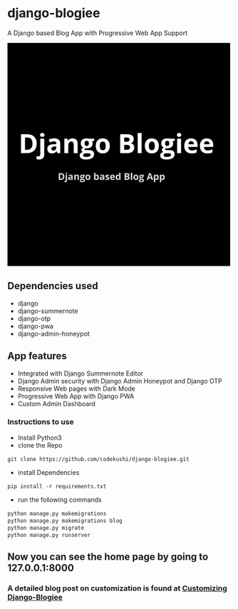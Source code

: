 # django-blogiee
A Django based Blog App with Progressive Web App Support

![logo](https://github.com/codekushi/django-blogiee/blob/master/blog/static/icons/Django-Blogiee.png?raw=true)

## Dependencies used
- django
- django-summernote
- django-otp
- django-pwa
- django-admin-honeypot

## App features
- Integrated with Django Summernote Editor
- Django Admin security with Django Admin Honeypot and Django OTP
- Responsive Web pages with Dark Mode
- Progressive Web App with Django PWA
- Custom Admin Dashboard

### Instructions to use
- Install Python3
- clone the Repo
```
git clone https://github.com/codekushi/django-blogiee.git
```
- install Dependencies
```
pip install -r requirements.txt
```
- run the following commands
```
python manage.py makemigrations
python manage.py makemigrations blog
python manage.py migrate
python manage.py runserver
```
## Now you can see the home page by going to 127.0.0.1:8000

### A detailed blog post on customization is found at [Customizing Django-Blogiee](https://hackingandprogramming.com/tutorial/customize-django-blogiee)
